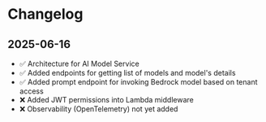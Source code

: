 # Changelog

## 2025-06-16
- ✅ Architecture for AI Model Service
- ✅ Added endpoints for getting list of models and model's details
- ✅ Added prompt endpoint for invoking Bedrock model based on tenant access
- ❌ Added JWT permissions into Lambda middleware
- ❌ Observability (OpenTelemetry) not yet added
